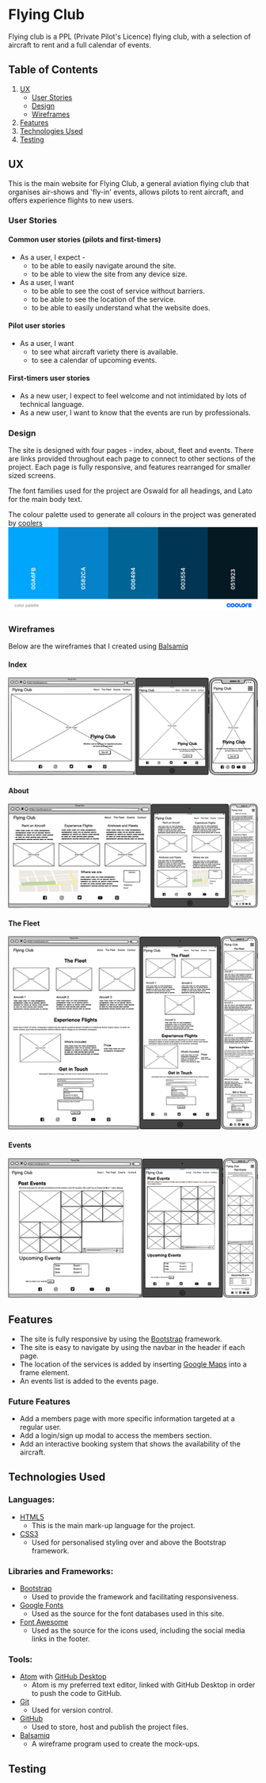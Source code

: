 # Flying Club

Flying club is a PPL (Private Pilot's Licence) flying club, with a selection of aircraft to rent and a full calendar of events.

## Table of Contents
1. [UX](#ux)
    - [User Stories](#user-stories)
    - [Design](#design)
    - [Wireframes](#wireframes)
2. [Features](#features)
3. [Technologies Used](#technologies-used)
4. [Testing](#testing)

## UX
This is the main website for Flying Club, a general aviation flying club that organises air-shows and 'fly-in' events, allows pilots to rent aircraft, and offers experience flights to new users.

### User Stories
#### Common user stories (pilots and first-timers)
- As a user, I expect -
    - to be able to easily navigate around the site.
    - to be able to view the site from any device size.
- As a user, I want
    - to be able to see the cost of service without barriers.
    - to be able to see the location of the service.
    - to be able to  easily understand what the website does.

#### Pilot user stories
- As a user, I want
    - to see what aircraft variety there is available.
    - to see a calendar of upcoming events.

#### First-timers user stories
- As a new user, I expect to feel welcome and not intimidated by lots of technical language.
- As a new user, I want to know that the events are run by professionals.

### Design

The site is designed with four pages - index, about, fleet and events. There are links provided throughout each page to connect to other sections of the project. Each page is fully responsive, and features rearranged for smaller sized screens.

The font families used for the project are Oswald for all headings, and Lato for the main body text.

The colour palette used to generate all colours in the project was generated by [coolers](https://coolors.co/)
![colour palette image](assets/img/color-palette.png)

### Wireframes
Below are the wireframes that I created using [Balsamiq](https://balsamiq.com/)
#### Index
![wireframe for index.html](assets/wireframes/index.png)
#### About
![wireframe for about.html](assets/wireframes/about.png)
#### The Fleet
![wireframe for fleet.html](assets/wireframes/fleet.png)
#### Events
![wireframe for events.html](assets/wireframes/events.png)

## Features
- The site is fully responsive by using the [Bootstrap](https://getbootstrap.com/) framework.
- The site is easy to navigate by using the navbar in the header if each page.
- The location of the services is added by inserting [Google Maps](https://www.google.com/maps) into a frame element.
- An events list is added to the events page.

### Future Features
- Add a members page with more specific information targeted at a regular user.
- Add a login/sign up modal to access the members section.
- Add an interactive booking system that shows the availability of the aircraft.

## Technologies Used
### Languages:
  - [HTML5](https://en.wikipedia.org/wiki/HTML5)
      - This is the main mark-up language for the project.
  - [CSS3](https://en.wikipedia.org/wiki/CSS)
      - Used for personalised styling over and above the Bootstrap framework.
### Libraries and Frameworks:
  - [Bootstrap](https://getbootstrap.com/)
      - Used to provide the framework and facilitating responsiveness.
  - [Google Fonts](https://fonts.google.com/)
      - Used as the source for the font databases used in this site.
  - [Font Awesome](https://fontawesome.com/)
      - Used as the source for the icons used, including the social media links in the footer.
### Tools:
  - [Atom](https://atom.io/) with [GitHub Desktop](https://desktop.github.com/)
      - Atom is my preferred text editor, linked with GitHub Desktop in order to push the code to GitHub.
  - [Git](https://git-scm.com/)
      - Used for version control.
  - [GitHub](https://github.com/)
      - Used to store, host and publish the project files.
  - [Balsamiq](https://balsamiq.com/)
      - A wireframe program used to create the mock-ups.

## Testing

